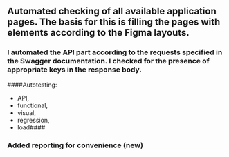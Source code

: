 ## Automated checking of all available application pages. The basis for this is filling the pages with elements according to the Figma layouts.
### I automated the API part according to the requests specified in the Swagger documentation. I checked for the presence of appropriate keys in the response body.

####Autotesting:
* API, 
* functional, 
* visual, 
* regression, 
* load####

### Added reporting for convenience (new)



